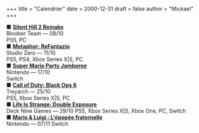 +++
title = "Calendrier"
date = 2000-12-31
draft = false
author = "Mickael"
+++

■ **[Silent Hill 2 Remake](https://www.blooberteam.com/silent-hill-2)**\
Bloober Team — 08/10\
PS5, PC\
■ **[Metaphor: ReFantazio](https://metaphor.atlus.com/)**\
Studio Zero — 11/10\
PS5, PS4, Xbox Series X|S, PC\
■ **[Super Mario Party Jamboree](https://www.nintendo.com/fr-fr/Jeux/Jeux-Nintendo-Switch/Super-Mario-Party-Jamboree-2591147.html)**\
Nintendo — 17/10\
Switch\
■ **[Call of Duty: Black Ops 6](https://www.callofduty.com/fr/playnow/blackops6)**\
Treyarch — 25/10\
PS5, Xbox Series X|S, PC\
■ **[Life Is Strange: Double Exposure](https://lifeisstrange.square-enix-games.com/fr/games/life-is-strange-double-exposure)**\
Deck Nine Games — 29/10
PS5, Xbox Series X|S, Xbox One, PC, Switch\
■ **[Mario & Luigi : L'épopée fraternelle](https://www.nintendo.com/fr-fr/Jeux/Jeux-Nintendo-Switch/Mario-Luigi-L-epopee-fraternelle-2590264.html)**\
Nintendo — 07/11
Switch
